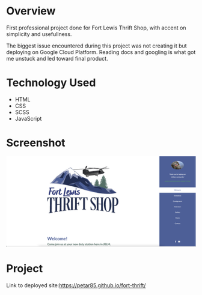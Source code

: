 # Overview

First professional project done for Fort Lewis Thrift Shop, with accent on simplicity and usefullness.

The biggest issue encountered during this project was not creating it but deploying on Google Cloud Platform.
Reading docs and googling is what got me unstuck and led toward final product.

# Technology Used

* HTML
* CSS
* SCSS
* JavaScript

# Screenshot

![fort-thrift](./images/screenshot.png)

# Project

Link to deployed site:https://petar85.github.io/fort-thrift/

